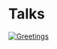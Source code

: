 # Talks
[![Greetings](https://github.com/carrycooldude/Talks/actions/workflows/greetings.yml/badge.svg)](https://github.com/carrycooldude/Talks/actions/workflows/greetings.yml)
